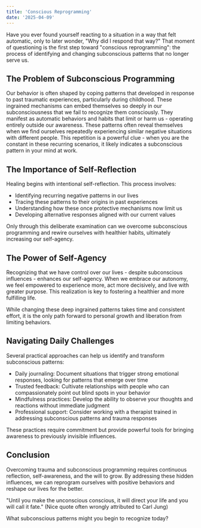 ```yaml
---
title: 'Conscious Reprogramming'
date: '2025-04-09'
---
```

Have you ever found yourself reacting to a situation in a way that felt automatic, only to later wonder, "Why did I respond that way?" That moment of questioning is the first step toward "conscious reprogramming": the process of identifying and changing subconscious patterns that no longer serve us.

## The Problem of Subconscious Programming

Our behavior is often shaped by coping patterns that developed in response to past traumatic experiences, particularly during childhood. These ingrained mechanisms can embed themselves so deeply in our subconsciousness that we fail to recognize them consciously. They manifest as automatic behaviors and habits that limit or harm us - operating entirely outside our awareness.
These patterns often reveal themselves when we find ourselves repeatedly experiencing similar negative situations with different people. This repetition is a powerful clue - when you are the constant in these recurring scenarios, it likely indicates a subconscious pattern in your mind at work.

## The Importance of Self-Reflection

Healing begins with intentional self-reflection. This process involves:

- Identifying recurring negative patterns in our lives
- Tracing these patterns to their origins in past experiences
- Understanding how these once protective mechanisms now limit us
- Developing alternative responses aligned with our current values

Only through this deliberate examination can we overcome subconscious programming and rewire ourselves with healthier habits, ultimately increasing our self-agency.

## The Power of Self-Agency

Recognizing that we have control over our lives - despite subconscious influences - enhances our self-agency. When we embrace our autonomy, we feel empowered to experience more, act more decisively, and live with greater purpose. This realization is key to fostering a healthier and more fulfilling life.

While changing these deep ingrained patterns takes time and consistent effort, it is the only path forward to personal growth and liberation from limiting behaviors.

## Navigating Daily Challenges

Several practical approaches can help us identify and transform subconscious patterns:

- Daily journaling: Document situations that trigger strong emotional responses, looking for patterns that emerge over time
- Trusted feedback: Cultivate relationships with people who can compassionately point out blind spots in your behavior
- Mindfulness practices: Develop the ability to observe your thoughts and reactions without immediate judgment
- Professional support: Consider working with a therapist trained in addressing subconscious patterns and trauma responses

These practices require commitment but provide powerful tools for bringing awareness to previously invisible influences.

## Conclusion

Overcoming trauma and subconscious programming requires continuous reflection, self-awareness, and the will to grow. By addressing these hidden influences, we can reprogram ourselves with positive behaviors and reshape our lives for the better.

"Until you make the unconscious conscious, it will direct your life and you will call it fate." (Nice quote often wrongly attributed to Carl Jung)

What subconscious patterns might you begin to recognize today?
